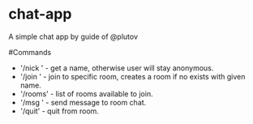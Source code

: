 # chat-app
A simple chat app by guide of @plutov


#Commands

-  '/nick <name>' - get a name, otherwise user will stay anonymous.
- '/join <room>'  - join to specific room, creates a room if no exists with given name.
- '/rooms' - list of rooms available to join.
- '/msg <message>' - send message to room chat.
- '/quit' - quit from room.
